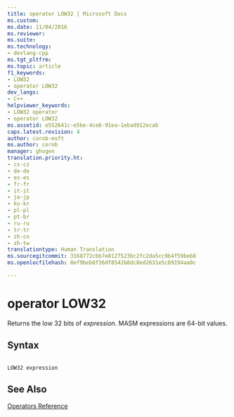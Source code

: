 ```yaml
---
title: operator LOW32 | Microsoft Docs
ms.custom: 
ms.date: 11/04/2016
ms.reviewer: 
ms.suite: 
ms.technology:
- devlang-cpp
ms.tgt_pltfrm: 
ms.topic: article
f1_keywords:
- LOW32
- operator LOW32
dev_langs:
- C++
helpviewer_keywords:
- LOW32 operator
- operator LOW32
ms.assetid: e552641c-e5be-4ce6-91ea-1ebad912ecab
caps.latest.revision: 4
author: corob-msft
ms.author: corob
manager: ghogen
translation.priority.ht:
- cs-cz
- de-de
- es-es
- fr-fr
- it-it
- ja-jp
- ko-kr
- pl-pl
- pt-br
- ru-ru
- tr-tr
- zh-cn
- zh-tw
translationtype: Human Translation
ms.sourcegitcommit: 3168772cbb7e8127523bc2fc2da5cc9b4f59beb8
ms.openlocfilehash: 0ef9beb8f36df8542b8dc8ed2631e5c69194aa0c

---
```

# operator LOW32
Returns the low 32 bits of *expression*. MASM expressions are 64-bit values.  
  
## Syntax  
  
```  
  
LOW32 expression  
```  
  
## See Also  
 [Operators Reference](../../assembler/masm/operators-reference.md)


<!--HONumber=Jan17_HO1-->


